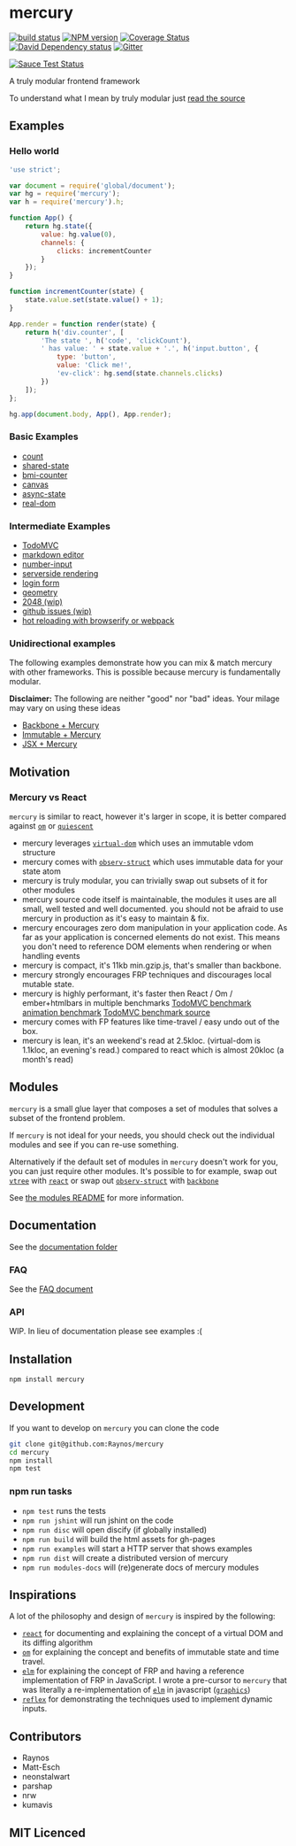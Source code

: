 # mercury

[![build status][1]][2]
[![NPM version][3]][4]
[![Coverage Status][5]][6]
[![David Dependency status][9]][10]
[![Gitter][11]][12]

[![Sauce Test Status](https://saucelabs.com/browser-matrix/raynos.svg)](https://saucelabs.com/u/raynos)

A truly modular frontend framework

To understand what I mean by truly modular just [read the source](https://github.com/Raynos/mercury/blob/master/index.js)


## Examples

### Hello world

```js
'use strict';

var document = require('global/document');
var hg = require('mercury');
var h = require('mercury').h;

function App() {
    return hg.state({
        value: hg.value(0),
        channels: {
            clicks: incrementCounter
        }
    });
}

function incrementCounter(state) {
    state.value.set(state.value() + 1);
}

App.render = function render(state) {
    return h('div.counter', [
        'The state ', h('code', 'clickCount'),
        ' has value: ' + state.value + '.', h('input.button', {
            type: 'button',
            value: 'Click me!',
            'ev-click': hg.send(state.channels.clicks)
        })
    ]);
};

hg.app(document.body, App(), App.render);
```

### Basic Examples

 - [count](examples/count.js)
 - [shared-state](examples/shared-state.js)
 - [bmi-counter](examples/bmi-counter.js)
 - [canvas](examples/canvas.js)
 - [async-state](examples/async-state.js)
 - [real-dom](examples/real-dom.js)

### Intermediate Examples

 - [TodoMVC](examples/todomvc)
 - [markdown editor](examples/markdown)
 - [number-input](examples/number-input)
 - [serverside rendering](examples/server-rendering)
 - [login form](examples/login-form)
 - [geometry](examples/geometry)
 - [2048 (wip)](https://github.com/Raynos/mercury/tree/2048-wip/examples/2048)
 - [github issues (wip)](https://github.com/Raynos/mercury/tree/github-issues/examples/github-issues-viewer)
 - [hot reloading with browserify or webpack](examples/hot-reload)

### Unidirectional examples

The following examples demonstrate how you can mix & match
  mercury with other frameworks. This is possible because mercury
  is fundamentally modular.

**Disclaimer:** The following are neither "good" nor "bad" ideas.
  Your milage may vary on using these ideas

 - [Backbone + Mercury](examples/unidirectional/backbone)
 - [Immutable + Mercury](examples/unidirectional/immutable)
 - [JSX + Mercury](examples/unidirectional/jsx)

## Motivation

### Mercury vs React

`mercury` is similar to react, however it's larger in scope,
  it is better compared against [`om`][om] or
  [`quiescent`][quiescent]

 - mercury leverages [`virtual-dom`][virtual-dom] which uses
    an immutable vdom structure
 - mercury comes with [`observ-struct`][observ-struct] which uses
    immutable data for your state atom
 - mercury is truly modular, you can trivially swap out
    subsets of it for other modules
 - mercury source code itself is maintainable, the modules it
    uses are all small, well tested and well documented.
    you should not be afraid to use mercury in production
    as it's easy to maintain & fix.
 - mercury encourages zero dom manipulation in your application code. As far as your application is concerned
    elements do not exist. This means you don't need to reference DOM elements when rendering or when handling
    events
 - mercury is compact, it's 11kb min.gzip.js, that's smaller than backbone.
 - mercury strongly encourages FRP techniques and discourages local mutable state.
 - mercury is highly performant, it's faster then React / Om / ember+htmlbars in multiple benchmarks
    [TodoMVC benchmark](http://matt-esch.github.io/mercury-perf/)\
    [animation benchmark](http://jsfiddle.net/sVPQL/11/)
    [TodoMVC benchmark source](https://github.com/matt-esch/mercury-perf)
 - mercury comes with FP features like time-travel / easy undo out of the box.
 - mercury is lean, it's an weekend's read at 2.5kloc. (virtual-dom is 1.1kloc, an evening's read.)
    compared to react which is almost 20kloc (a month's read)

## Modules

`mercury` is a small glue layer that composes a set of modules
  that solves a subset of the frontend problem.

If `mercury` is not ideal for your needs, you should check out
  the individual modules and see if you can re-use something.

Alternatively if the default set of modules in `mercury` doesn't
  work for you, you can just require other modules. It's possible
  to for example, swap out [`vtree`][vtree] with
  [`react`][react] or swap out [`observ-struct`][observ-struct]
  with [`backbone`][backbone]

See [the modules README](docs/modules/README.md) for more
  information.

## Documentation

See the [documentation folder](docs)

### FAQ

See the [FAQ document](docs/faq.md)

### API

WIP. In lieu of documentation please see examples :(

## Installation

`npm install mercury`

## Development

If you want to develop on `mercury` you can clone the code

```sh
git clone git@github.com:Raynos/mercury
cd mercury
npm install
npm test
```

### npm run tasks

 - `npm test` runs the tests
 - `npm run jshint` will run jshint on the code
 - `npm run disc` will open discify (if globally installed)
 - `npm run build` will build the html assets for gh-pages
 - `npm run examples` will start a HTTP server that shows examples
 - `npm run dist` will create a distributed version of mercury
 - `npm run modules-docs` will (re)generate docs of mercury modules

## Inspirations

A lot of the philosophy and design of `mercury` is inspired by
  the following:

 - [`react`][react] for documenting and explaining the concept
    of a virtual DOM and its diffing algorithm
 - [`om`][om] for explaining the concept and benefits of
    immutable state and time travel.
 - [`elm`][elm] for explaining the concept of FRP and having a
    reference implementation of FRP in JavaScript. I wrote a
    pre-cursor to `mercury` that was literally a
    re-implementation of [`elm`][elm] in javascript
    ([`graphics`][graphics])
 - [`reflex`][reflex] for demonstrating the techniques used to
    implement dynamic inputs.

## Contributors

 - Raynos
 - Matt-Esch
 - neonstalwart
 - parshap
 - nrw
 - kumavis

## MIT Licenced

  [1]: https://secure.travis-ci.org/Raynos/mercury.svg
  [2]: https://travis-ci.org/Raynos/mercury
  [3]: https://badge.fury.io/js/mercury.svg
  [4]: https://badge.fury.io/js/mercury
  [5]: http://img.shields.io/coveralls/Raynos/mercury.svg
  [6]: https://coveralls.io/r/Raynos/mercury
  [7]: https://gemnasium.com/Raynos/mercury.png
  [8]: https://gemnasium.com/Raynos/mercury
  [9]: https://david-dm.org/Raynos/mercury.svg
  [10]: https://david-dm.org/Raynos/mercury
  [11]: https://img.shields.io/badge/GITTER-join%20chat-green.svg
  [12]: https://gitter.im/Raynos/mercury

  [graphics]: https://github.com/Raynos/graphics
  [elm]: https://github.com/elm-lang/Elm
  [react]: https://github.com/facebook/react
  [om]: https://github.com/swannodette/om
  [reflex]: https://github.com/Gozala/reflex
  [backbone]: https://github.com/jashkenas/backbone
  [quiescent]: https://github.com/levand/quiescent
  [virtual-dom]: https://github.com/Matt-Esch/virtual-dom
  [vtree]: https://github.com/Matt-Esch/virtual-dom/tree/master/vtree
  [vdom]: https://github.com/Matt-Esch/virtual-dom/tree/master/vdom
  [vdom-create-element]: https://github.com/Matt-Esch/virtual-dom/blob/master/vdom/create-element.js
  [vdom-patch]: https://github.com/Matt-Esch/virtual-dom/blob/master/vdom/patch.js
  [min-document]: https://github.com/Raynos/min-document
  [virtual-hyperscript]: https://github.com/Matt-Esch/virtual-dom/tree/master/virtual-hyperscript
  [main-loop]: https://github.com/Raynos/main-loop
  [vdom-thunk]: https://github.com/Raynos/vdom-thunk
  [observ]: https://github.com/Raynos/observ
  [observ-computed]: https://github.com/Raynos/observ/blob/master/computed.js
  [observ-struct]: https://github.com/Raynos/observ-struct
  [observ-array]: https://github.com/Raynos/observ-array
  [geval]: https://github.com/Raynos/geval
  [dom-delegator]: https://github.com/Raynos/dom-delegator
  [value-event]: https://github.com/Raynos/value-event

